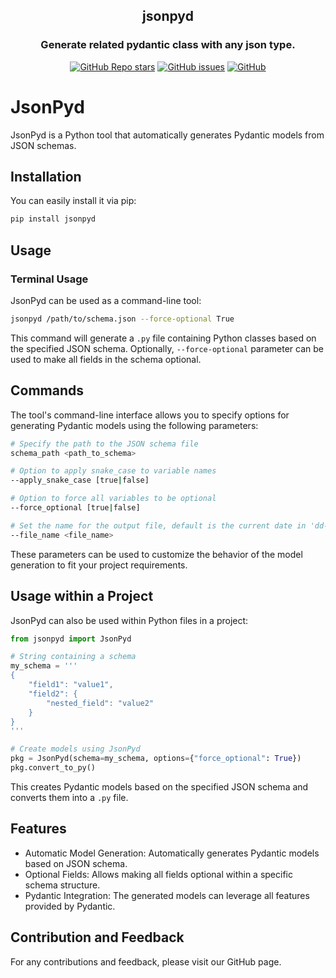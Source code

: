 <div align="center">
  <h2>jsonpyd</h2>
  <h3>Generate related pydantic class with any json type.</h3>
  <a href="https://github.com/sinantan/jsonpyd/stargazers"><img alt="GitHub Repo stars" src="https://img.shields.io/github/stars/sinantan/jsonpyd"></a>
  <a href="https://github.com/sinantan/jsonpyd/issues"><img alt="GitHub issues" src="https://img.shields.io/github/issues/sinantan/jsonpyd"></a>
  <a href="https://github.com/sinantan/jsonpyd/blob/main/LICENSE"><img alt="GitHub" src="https://img.shields.io/github/license/sinantan/jsonpyd"></a>
</div>



# JsonPyd

JsonPyd is a Python tool that automatically generates Pydantic models from JSON schemas.

## Installation

You can easily install it via pip:

```bash
pip install jsonpyd
```

## Usage

### Terminal Usage

JsonPyd can be used as a command-line tool:

```bash
jsonpyd /path/to/schema.json --force-optional True
```

This command will generate a `.py` file containing Python classes based on the specified JSON schema. Optionally, `--force-optional` parameter can be used to make all fields in the schema optional.

## Commands

The tool's command-line interface allows you to specify options for generating Pydantic models using the following parameters:

```bash
# Specify the path to the JSON schema file
schema_path <path_to_schema>

# Option to apply snake_case to variable names
--apply_snake_case [true|false]

# Option to force all variables to be optional
--force_optional [true|false]

# Set the name for the output file, default is the current date in 'dd-mm-yyyy_schema' format
--file_name <file_name>
```

These parameters can be used to customize the behavior of the model generation to fit your project requirements.

## Usage within a Project

JsonPyd can also be used within Python files in a project:

```python
from jsonpyd import JsonPyd

# String containing a schema
my_schema = '''
{
    "field1": "value1",
    "field2": {
        "nested_field": "value2"
    }
}
'''

# Create models using JsonPyd
pkg = JsonPyd(schema=my_schema, options={"force_optional": True})
pkg.convert_to_py()
```

This creates Pydantic models based on the specified JSON schema and converts them into a `.py` file.

## Features

* Automatic Model Generation: Automatically generates Pydantic models based on JSON schema.
* Optional Fields: Allows making all fields optional within a specific schema structure.
* Pydantic Integration: The generated models can leverage all features provided by Pydantic.

## Contribution and Feedback

For any contributions and feedback, please visit our GitHub page.
